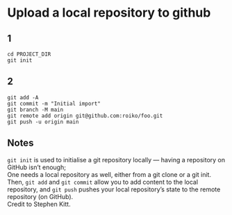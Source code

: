 # Upload a local repository to github

## 1

```shell
cd PROJECT_DIR
git init
```

## 2

```shell
git add -A
git commit -m "Initial import"
git branch -M main
git remote add origin git@github.com:roiko/foo.git
git push -u origin main
```

## Notes

`git init` is used to initialise a git repository locally — having a repository on GitHub isn’t enough;<br>
One needs a local repository as well, either from a git clone or a git init.<br>
Then, `git add` and `git commit` allow you to add content to the local repository, and `git push` pushes your local repository’s state to the remote repository (on GitHub).<br>
Credit to Stephen Kitt.
